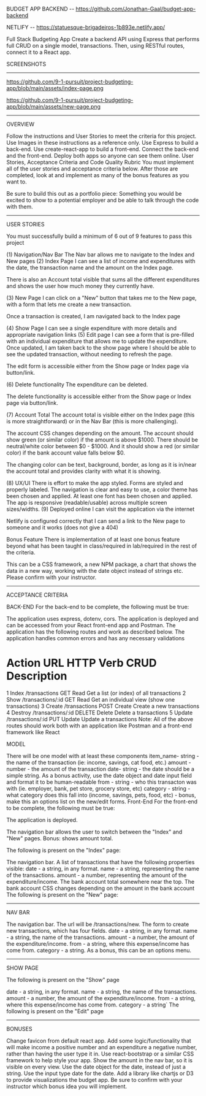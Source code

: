 BUDGET APP BACKEND -- https://github.com/Jonathan-Gaal/budget-app-backend

NETLIFY -- https://statuesque-brigadeiros-1b893e.netlify.app/

Full Stack Budgeting App
Create a backend API using Express that performs full CRUD on a single model, transactions. Then, using RESTful routes, connect it to a React app.

SCREENSHOTS

---

https://github.com/9-1-pursuit/project-budgeting-app/blob/main/assets/index-page.png

https://github.com/9-1-pursuit/project-budgeting-app/blob/main/assets/new-page.png

---

OVERVIEW

Follow the instructions and User Stories to meet the criteria for this project. Use Images in these instructions as a reference only.
Use Express to build a back-end.
Use create-react-app to build a front-end.
Connect the back-end and the front-end.
Deploy both apps so anyone can see them online.
User Stories, Acceptance Criteria and Code Quality Rubric
You must implement all of the user stories and acceptance criteria below. After those are completed, look at and implement as many of the bonus features as you want to.

Be sure to build this out as a portfolio piece: Something you would be excited to show to a potential employer and be able to talk through the code with them.

---

USER STORIES

You must successfully build a minimum of 6 out of 9 features to pass this project

(1) Navigation/Nav Bar
The Nav bar allows me to navigate to the Index and New pages
(2) Index Page
I can see a list of income and expenditures with the date, the transaction name and the amount on the Index page.

There is also an Account total visible that sums all the different expenditures and shows the user how much money they currently have.

(3) New Page
I can click on a "New" button that takes me to the New page, with a form that lets me create a new transaction.

Once a transaction is created, I am navigated back to the Index page

(4) Show Page
I can see a single expenditure with more details and appropriate navigation links
(5) Edit page
I can see a form that is pre-filled with an individual expenditure that allows me to update the expenditure. Once updated, I am taken back to the show page where I should be able to see the updated transaction, without needing to refresh the page.

The edit form is accessible either from the Show page or Index page via button/link.

(6) Delete functionality
The expenditure can be deleted.

The delete functionality is accessible either from the Show page or Index page via button/link.

(7) Account Total
The account total is visible either on the Index page (this is more straightforward) or in the Nav Bar (this is more challenging).

The account CSS changes depending on the amount. The account should show green (or similar color) if the amount is above $1000. There should be neutral/white color between $0 - $1000. And it should show a red (or similar color) if the bank account value falls below $0.

The changing color can be text, background, border, as long as it is in/near the account total and provides clarity with what it is showing.

(8) UX/UI
There is effort to make the app styled. Forms are styled and properly labeled. The navigation is clear and easy to use, a color theme has been chosen and applied. At least one font has been chosen and applied. The app is responsive (readable/usable) across multiple screen sizes/widths.
(9) Deployed online
I can visit the application via the internet

Netlify is configured correctly that I can send a link to the New page to someone and it works (does not give a 404)

Bonus Feature
There is implementation of at least one bonus feature beyond what has been taught in class/required in lab/required in the rest of the criteria.

This can be a CSS framework, a new NPM package, a chart that shows the data in a new way, working with the date object instead of strings etc. Please confirm with your instructor.

---

ACCEPTANCE CRITERIA

BACK-END
For the back-end to be complete, the following must be true:

The application uses express, dotenv, cors.
The application is deployed and can be accessed from your React front-end app and Postman.
The application has the following routes and work as described below.
The application handles common errors and has any necessary validations

# Action URL HTTP Verb CRUD Description

1 Index /transactions GET Read Get a list (or index) of all transactions
2 Show /transactions/:id GET Read Get an individual view (show one transactions)
3 Create /transactions POST Create Create a new transactions
4 Destroy /transactions/:id DELETE Delete Delete a transactions
5 Update /transactions/:id PUT Update Update a transactions
Note: All of the above routes should work both with an application like Postman and a front-end framework like React

MODEL

There will be one model with at least these components
item_name- string - the name of the transaction (ie: income, savings, cat food, etc.)
amount -number - the amount of the transaction
date- string - the date should be a simple string. As a bonus activity, use the date object and date input field and format it to be human-readable
from - string - who this transacton was with (ie. employer, bank, pet store, grocery store, etc)
category - string - what category does this fall into (income, savings, pets, food, etc) - bonus, make this an options list on the new/edit forms.
Front-End
For the front-end to be complete, the following must be true:

The application is deployed.

The navigation bar allows the user to switch between the "Index" and "New" pages. Bonus: shows amount total.

The following is present on the "Index" page:

The navigation bar.
A list of transactions that have the following properties visible:
date - a string, in any format.
name - a string, representing the name of the transactions.
amount - a number, representing the amount of the expenditure/income.
The bank account total somewhere near the top.
The bank account CSS changes depending on the amount in the bank account
The following is present on the "New" page:

---

NAV BAR

The navigation bar.
The url will be /transactions/new.
The form to create new transactions, which has four fields.
date - a string, in any format.
name - a string, the name of the transactions.
amount - a number, the amount of the expenditure/income.
from - a string, where this expense/income has come from.
category - a string. As a bonus, this can be an options menu.

---

SHOW PAGE

The following is present on the "Show" page

date - a string, in any format.
name - a string, the name of the transactions.
amount - a number, the amount of the expenditure/income.
from - a string, where this expense/income has come from.
category - a string`
The following is present on the "Edit" page

---

BONUSES

Change favicon from default react app.
Add some logic/functionality that will make income a positive number and an expenditure a negative number, rather than having the user type it in.
Use react-bootstrap or a similar CSS framework to help style your app.
Show the amount in the nav bar, so it is visible on every view.
Use the date object for the date, instead of just a string.
Use the input type date for the date.
Add a library like chartjs or D3 to provide visualizations the budget app.
Be sure to confirm with your instructor which bonus idea you will implement.
